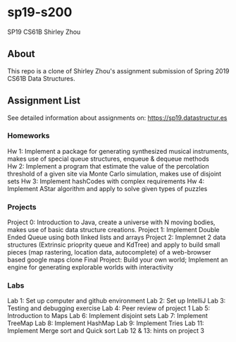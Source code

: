 # sp19-s200
SP19 CS61B Shirley Zhou

## About
This repo is a clone of Shirley Zhou's assignment submission of Spring 2019 CS61B Data Structures.

## Assignment List
See detailed information about assignments on: https://sp19.datastructur.es

### Homeworks 
Hw 1: Implement a package for generating synthesized musical instruments, makes use of special queue structures, enqueue & dequeue methods <br>
Hw 2: Implement a program that estimate the value of the percolation threshold of a given site via Monte Carlo simulation, makes use of disjoint sets
Hw 3: Implement hashCodes with complex requirements
Hw 4: Implement AStar algorithm and apply to solve given types of puzzles 

### Projects
Project 0: Introduction to Java, create a universe with N moving bodies, makes use of basic data structure creations. 
Project 1: Implement Double Ended Queue using both linked lists and arrays
Project 2: Implemnet 2 data structures (Extrinsic prioprity queue and KdTree) and apply to build small pieces (map rastering, location data, autocomplete) of a web-browser based google maps clone
Final Project: Build your own world; Implement an engine for generating explorable worlds with interactivity

### Labs
Lab 1: Set up computer and github environment 
Lab 2: Set up IntelliJ
Lab 3: Testing and debugging exercise
Lab 4: Peer review of project 1
Lab 5: Introduction to Maps
Lab 6: Implement disjoint sets
Lab 7: Implement TreeMap
Lab 8: Implement HashMap
Lab 9: Implement Tries
Lab 11: Implement Merge sort and Quick sort
Lab 12 & 13: hints on project 3
